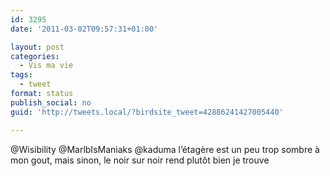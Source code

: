 ```yaml
---
id: 3295
date: '2011-03-02T09:57:31+01:00'

layout: post
categories:
  - Vis ma vie
tags:
  - tweet
format: status
publish_social: no
guid: 'http://tweets.local/?birdsite_tweet=42886241427005440'

---
```


@Wisibility @MarlbIsManiaks @kaduma l’étagère est un peu trop sombre à mon gout, mais sinon, le noir sur noir rend plutôt bien je trouve